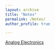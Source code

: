 ```yaml
---
layout: archive
title: "Notes"
permalink: /Notes/
author_profile: true

---
```


<a href="/notes/EC/analog razavi notes.pdf"  type="application/pdf">Analog Electronics</a>
   
